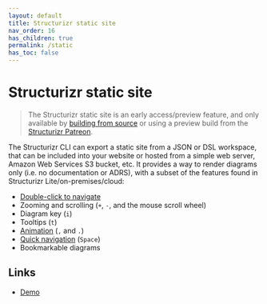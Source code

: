 ```yaml
---
layout: default
title: Structurizr static site
nav_order: 16
has_children: true
permalink: /static
has_toc: false
---
```


# Structurizr static site

> The Structurizr static site is an early access/preview feature, and only available by [building from source](/cli/building) or using a preview build from the [Structurizr Patreon](https://patreon.com/structurizr).

The Structurizr CLI can export a static site from a JSON or DSL workspace, that can be included into your website or hosted from a simple web server, Amazon Web Services S3 bucket, etc.
It provides a way to render diagrams only (i.e. no documentation or ADRS), with a subset of the features found in Structurizr Lite/on-premises/cloud:

- [Double-click to navigate](/ui/diagrams/navigation)
- Zooming and scrolling (`+`, `-`, and the mouse scroll wheel)
- Diagram key (`i`)
- Tooltips (`t`)
- [Animation](/ui/diagrams/animation) (`,` and `.`)
- [Quick navigation](/ui/quick-navigation) (`Space`)
- Bookmarkable diagrams

## Links

- [Demo](/static/demo)

